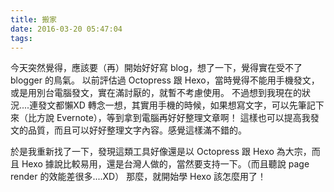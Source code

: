 ```yaml
---
title: 搬家
date: 2016-03-20 05:47:04
tags:
---
```



今天突然覺得，應該要（再）開始好好寫 blog，想了一下，覺得實在受不了 blogger 的鳥氣。
以前評估過 Octopress 跟 Hexo，當時覺得不能用手機發文，或是用別台電腦發文，實在滿討厭的，就暫不考慮使用。
不過想到我現在的狀況....連發文都懶XD
轉念一想，其實用手機的時候，如果想寫文字，可以先筆記下來（比方說 Evernote），等到拿到電腦再好好整理文章啊！
這樣也可以提高我發文的品質，而且可以好好整理文字內容。感覺這樣滿不錯的。

於是我重新找了一下，發現這類工具好像還是以 Octopress 跟 Hexo 為大宗，而且 Hexo 據說比較易用，還是台灣人做的，當然要支持一下。（而且聽說 page render 的效能差很多....XD）
那麼，就開始學 Hexo 該怎麼用了！
